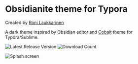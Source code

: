 # Obsidianite theme for Typora
Created by [Roni Laukkarinen](https://www.github.com/ronilaukkarinen)

A dark theme inspired by Obsidian editor and [Cobalt](https://github.com/elitistsnob/typora-cobalt-theme) theme for Typora/Sublime.

![Latest Release Version](https://img.shields.io/github/v/release/ronilaukkarinen/typora-obsidianite-theme)
![Download Count](https://img.shields.io/github/downloads/ronilaukkarinen/typora-obsidianite-theme/total)

![Splash screen](https://files.servepics.com/iFp9t.png)

